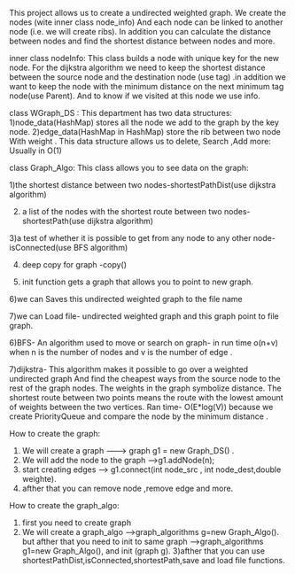 This project allows us to create a undirected weighted graph.
We create the nodes (wite inner class node_info) 
And each node can be linked to another node (i.e. we will create ribs). In addition you can calculate the distance between nodes and find the shortest distance between nodes and more.

inner class nodeInfo:
This class builds a node with unique  key for the new  node.
For the dijkstra algorithm we need to keep the shortest distance between the source node and the destination node (use tag) .in addition we want to keep the node with the minimum distance on the next minimum tag node(use Parent).
And to know if we visited at this node we use info.
 

class WGraph_DS :
This department has two data structures:
1)node_data(HashMap) stores all the node we add to the graph by the key node. 
2)edge_data(HashMap in HashMap) store the rib between two node With weight .
This data structure allows us to delete, Search ,Add more: Usually in O(1)

class Graph_Algo:
This class allows you to see data on the graph: 

1)the shortest distance between two nodes-shortestPathDist(use dijkstra algorithm)

2) a list of the nodes with the shortest route between two nodes-shortestPath(use dijkstra algorithm)

3)a test of whether it is possible to get from any node to any other node-isConnected(use BFS algorithm)

4) deep copy for graph -copy()

5) init function gets a graph that allows you to point to new graph.

6)we can Saves this undirected weighted graph to the file name

7)we can Load file- undirected weighted graph and this graph point to file graph.

6)BFS- An algorithm used to move or search on graph- in run time o(n+v) when n is the number of nodes and v is the number of edge .

7)dijkstra- This algorithm makes it possible to go over a weighted undirected graph
	 And find the cheapest ways from the source node to the rest of the graph nodes.
	 The weights in the graph symbolize distance. 
	 The shortest route between two points means the route with the lowest amount of weights between the two vertices.
	 Ran time- O(E*log(V)) because we create PriorityQueue and compare the node by the minimum distance .


How to create the graph:
1) We will create a graph  ---> graph g1 = new Graph_DS() .
2) We will add the node to the graph -->g1.addNode(n);
3) start creating edges -->	g1.connect(int node_src , int node_dest,double weighte).
4) afther that you can remove node ,remove edge and more.

How to create the graph_algo:
1) first you need to  create graph
2) We will create a graph_algo -->graph_algorithms g=new Graph_Algo().
but afther that you need to init to same graph -->graph_algorithms g1=new Graph_Algo(), and init (graph g). 
3)afther that you can use shortestPathDist,isConnected,shortestPath,save and load file functions.

